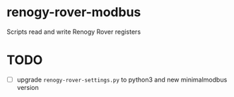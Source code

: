 # renogy-rover-modbus
Scripts read and write Renogy Rover registers

# TODO
- [ ] upgrade `renogy-rover-settings.py` to python3 and new minimalmodbus version
